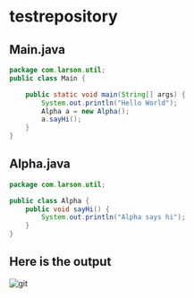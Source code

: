 # testrepository

## Main.java
```java
package com.larson.util;
public class Main {

	public static void main(String[] args) {
		System.out.println("Hello World");
		Alpha a = new Alpha();
		a.sayHi();
	}
}
```

## Alpha.java
```java
package com.larson.util;

public class Alpha {
	public void sayHi() {
		System.out.println("Alpha says hi");
	}
}
```
## Here is the output
![git](https://user-images.githubusercontent.com/35807054/118405803-149d9a80-b63f-11eb-8a1d-e04a3bd42c8e.PNG)
